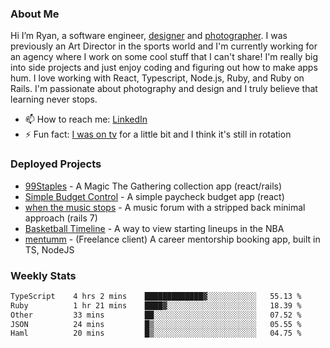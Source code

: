 ### About Me
Hi I’m Ryan, a software engineer, [designer](https://www.denvermullets.com/video) and [photographer](https://www.denvermullets.com/). I was previously an Art Director in the sports world and I'm currently working for an agency where I work on some cool stuff that I can't share! I'm really big into side projects and just enjoy coding and figuring out how to make apps hum. I love working with React, Typescript, Node.js, Ruby, and Ruby on Rails. I'm passionate about photography and design and I truly believe that learning never stops.

- 📫 How to reach me: [LinkedIn](https://www.linkedin.com/in/ryanvaznis)
- ⚡ Fun fact: [I was on tv](https://vimeo.com/381425882) for a little bit and I think it's still in rotation

### Deployed Projects
- [99Staples](https://www.99staples.com/collections/denvermullets/9) - A Magic The Gathering collection app (react/rails)
- [Simple Budget Control](https://simplebudgetcontrol.com/) - A simple paycheck budget app (react)
- [when the music stops](https://whenthemusicstops.net) - A music forum with a stripped back minimal approach (rails 7)
- [Basketball Timeline](https://basketball-timeline.com/?team=PHO&year=2023) - A way to view starting lineups in the NBA
- [mentumm](https://portal.mentumm.com/) - (Freelance client) A career mentorship booking app, built in TS, NodeJS

### Weekly Stats
<!--START_SECTION:waka-->

```txt
TypeScript    4 hrs 2 mins    █████████████▓░░░░░░░░░░░   55.13 %
Ruby          1 hr 21 mins    ████▓░░░░░░░░░░░░░░░░░░░░   18.39 %
Other         33 mins         ██░░░░░░░░░░░░░░░░░░░░░░░   07.52 %
JSON          24 mins         █▒░░░░░░░░░░░░░░░░░░░░░░░   05.55 %
Haml          20 mins         █▒░░░░░░░░░░░░░░░░░░░░░░░   04.75 %
```

<!--END_SECTION:waka-->
